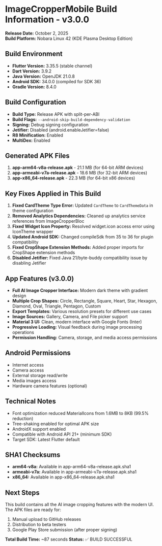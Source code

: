 # ImageCropperMobile Build Information - v3.0.0
**Release Date:** October 2, 2025  
**Build Platform:** Nobara Linux 42 (KDE Plasma Desktop Edition)

## Build Environment
- **Flutter Version:** 3.35.5 (stable channel)
- **Dart Version:** 3.9.2
- **Java Version:** OpenJDK 21.0.8
- **Android SDK:** 34.0.0 (compiled for SDK 36)
- **Gradle Version:** 8.4.0

## Build Configuration
- **Build Type:** Release APK with split-per-ABI
- **Build Flags:** `--android-skip-build-dependency-validation`
- **Signing:** Debug signing configuration
- **Jetifier:** Disabled (android.enableJetifier=false)
- **R8 Minification:** Enabled
- **MultiDex:** Enabled

## Generated APK Files
1. **app-arm64-v8a-release.apk** - 21.1 MB (for 64-bit ARM devices)
2. **app-armeabi-v7a-release.apk** - 18.6 MB (for 32-bit ARM devices) 
3. **app-x86_64-release.apk** - 22.3 MB (for 64-bit x86 devices)

## Key Fixes Applied in This Build
1. **Fixed CardTheme Type Error:** Updated `CardTheme` to `CardThemeData` in theme configuration
2. **Removed Analytics Dependencies:** Cleaned up analytics service references from ImageCropperBloc
3. **Fixed Widget Icon Property:** Resolved widget.icon access error using IconTheme wrapper
4. **Updated Android SDK:** Changed compileSdk from 35 to 36 for plugin compatibility
5. **Fixed CropShape Extension Methods:** Added proper imports for CropShape extension methods
6. **Disabled Jetifier:** Fixed Java 21/byte-buddy compatibility issue by disabling Jetifier

## App Features (v3.0.0)
- **Full AI Image Cropper Interface:** Modern dark theme with gradient design
- **Multiple Crop Shapes:** Circle, Rectangle, Square, Heart, Star, Hexagon, Diamond, Oval, Triangle, Pentagon, Custom
- **Export Templates:** Various resolution presets for different use cases
- **Image Sources:** Gallery, Camera, and File picker support
- **Material 3 UI:** Clean, modern interface with Google Fonts (Inter)
- **Progressive Loading:** Visual feedback during image processing operations
- **Permission Handling:** Camera, storage, and media access permissions

## Android Permissions
- Internet access
- Camera access
- External storage read/write
- Media images access
- Hardware camera features (optional)

## Technical Notes
- Font optimization reduced MaterialIcons from 1.6MB to 8KB (99.5% reduction)
- Tree-shaking enabled for optimal APK size
- AndroidX support enabled
- Compatible with Android API 21+ (minimum SDK)
- Target SDK: Latest Flutter default

## SHA1 Checksums
- **arm64-v8a:** Available in app-arm64-v8a-release.apk.sha1
- **armeabi-v7a:** Available in app-armeabi-v7a-release.apk.sha1  
- **x86_64:** Available in app-x86_64-release.apk.sha1

## Next Steps
This build contains all the AI image cropping features with the modern UI. The APK files are ready for:
1. Manual upload to GitHub releases
2. Distribution to beta testers
3. Google Play Store submission (after proper signing)

**Total Build Time:** ~87 seconds
**Status:** ✅ BUILD SUCCESSFUL